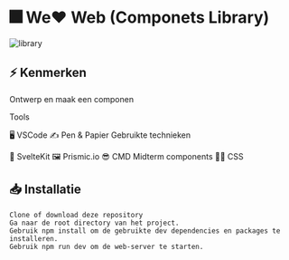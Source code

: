 # 🎆 We❤️ Web (Componets Library)

![library](https://user-images.githubusercontent.com/90189815/209218836-72726cd7-168b-4eff-b9a9-66a356c7f22e.png)


## ⚡ Kenmerken
Ontwerp en maak een componen

Tools

🖥️ VSCode
✍ Pen & Papier
Gebruikte technieken

🚀 SvelteKit
🖼 Prismic.io
😎 CMD Midterm components
💅🏼 CSS

## 📥 Installatie
```
Clone of download deze repository
Ga naar de root directory van het project.
Gebruik npm install om de gebruikte dev dependencies en packages te installeren.
Gebruik npm run dev om de web-server te starten.
```
